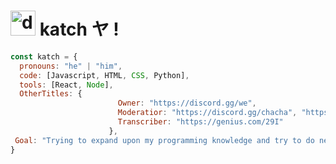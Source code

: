 # <img src="https://cdn.discordapp.com/emojis/836238456979849237.webp?size=96&quality=lossless" alt="drawing" width="40"/> katch ヤ ! 

```js
const katch = {
  pronouns: "he" | "him",
  code: [Javascript, HTML, CSS, Python],
  tools: [React, Node],
  OtherTitles: {
                        Owner: "https://discord.gg/we",
                        Moderatior: "https://discord.gg/chacha", "https://discord.gg/want",
                        Transcriber: "https://genius.com/29I"
                      },
 Goal: "Trying to expand upon my programming knowledge and try to do new things :")"
}
```
